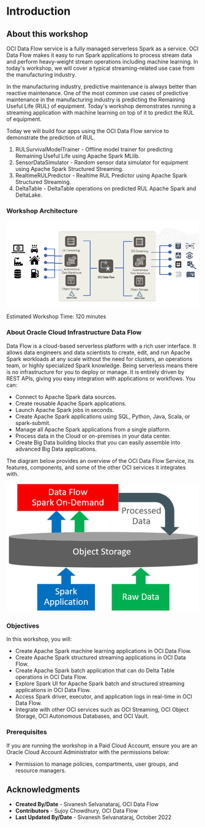 # Introduction

## About this workshop

OCI Data Flow service is a fully managed serverless Spark as a service. OCI Data Flow makes it easy to run Spark applications to process stream data and perform heavy-weight stream operations including machine learning. In today's workshop, we will cover a typical streaming-related use case from the manufacturing industry.

In the manufacturing industry, predictive maintenance is always better than reactive maintenance. One of the most common use cases of predictive maintenance in the manufacturing industry is predicting the Remaining Useful Life (RUL) of equipment. Today's workshop demonstrates running a streaming application with machine learning on top of it to predict the RUL of equipment.

Today we will build four apps using the OCI Data Flow service to demonstrate the prediction of RUL.

1. RULSurvivalModelTrainer - Offline model trainer for predicting Remaining Useful Life using Apache Spark MLlib.
2. SensorDataSimulator     - Random sensor data simulator for equipment using Apache Spark Structured Streaming.
3. RealtimeRULPredictor    - Realtime RUL Predictor using Apache Spark Structured Streaming.
4. DeltaTable              - DeltaTable operations on predicted RUL Apache Spark and DeltaLake.

### Workshop Architecture
  ![Workshop Architecture](images/manufacturing-app-architecture.png " ")

Estimated Workshop Time: 120 minutes

### About Oracle Cloud Infrastructure Data Flow
Data Flow is a cloud-based serverless platform with a rich user interface. It allows data engineers and data scientists
to create, edit, and run Apache Spark workloads at any scale without the need for clusters, an operations team, or highly
specialized Spark knowledge. Being serverless means there is no infrastructure for you to deploy or manage.
It is entirely driven by REST APIs, giving you easy integration with applications or workflows. You can:

* Connect to Apache Spark data sources.
* Create reusable Apache Spark applications.
* Launch Apache Spark jobs in seconds.
* Create Apache Spark applications using SQL, Python, Java, Scala, or spark-submit.
* Manage all Apache Spark applications from a single platform.
* Process data in the Cloud or on-premises in your data center.
* Create Big Data building blocks that you can easily assemble into advanced Big Data applications.

The diagram below provides an overview of the OCI Data Flow Service, its features, components, and some of the other OCI services it integrates with.

![Data Flow Architecture](images/df-overview.png " ")

### Objectives
In this workshop, you will:
* Create Apache Spark machine learning applications in OCI Data Flow.
* Create Apache Spark structured streaming applications in OCI Data Flow.
* Create Apache Spark batch application that can do Delta Table operations in OCI Data Flow.
* Explore Spark UI for Apache Spark batch and structured streaming applications in OCI Data Flow.
* Access Spark driver, executor, and application logs in real-time in OCI Data Flow.
* Integrate with other OCI services such as OCI Streaming, OCI Object Storage, OCI Autonomous Databases, and OCI Vault.

### Prerequisites
If you are running the workshop in a Paid Cloud Account, ensure you are an Oracle Cloud Account Administrator with the permissions below:
* Permission to manage policies, compartments, user groups, and resource managers.

## Acknowledgments
- **Created By/Date** - Sivanesh Selvanataraj, OCI Data Flow
- **Contributors** - Sujoy Chowdhury, OCI Data Flow
- **Last Updated By/Date** - Sivanesh Selvanataraj, October 2022
